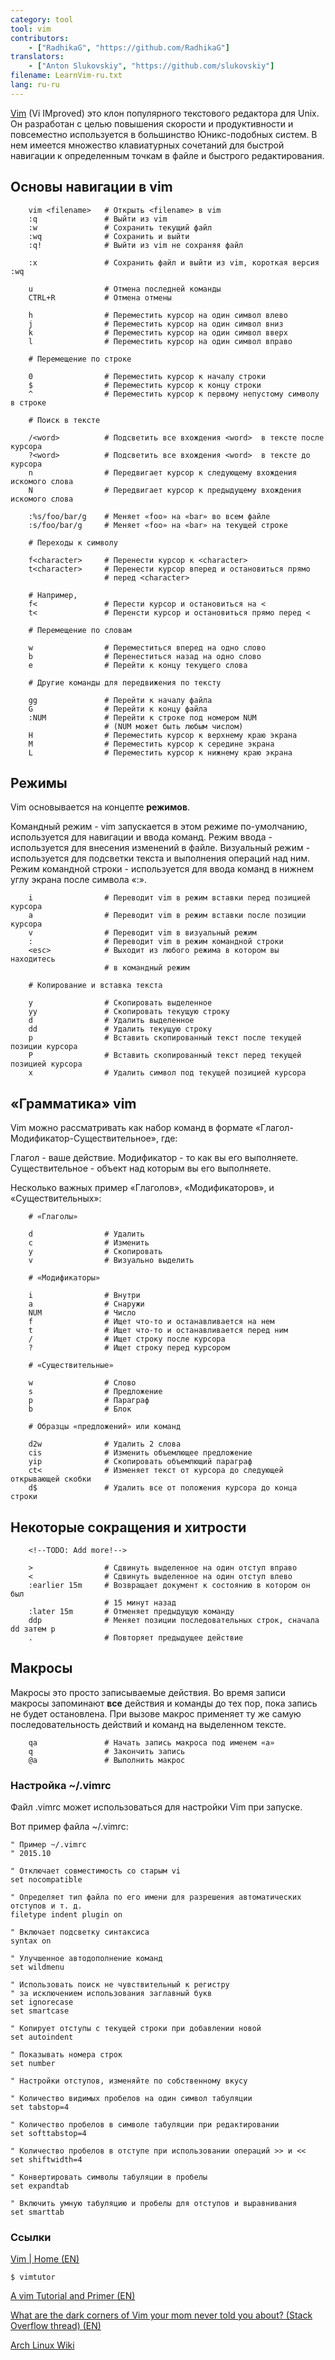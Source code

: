 ```yaml
---
category: tool
tool: vim
contributors:
    - ["RadhikaG", "https://github.com/RadhikaG"]
translators:
    - ["Anton Slukovskiy", "https://github.com/slukovskiy"]
filename: LearnVim-ru.txt
lang: ru-ru
---
```


[Vim](http://www.vim.org)
(Vi IMproved) это клон популярного текстового редактора для Unix. Он разработан
с целью повышения скорости и продуктивности и повсеместно используется в
большинство Юникс-подобных систем. В нем имеется множество клавиатурных
сочетаний для быстрой навигации к определенным точкам в файле и быстрого
редактирования.

## Основы навигации в vim

```
    vim <filename>   # Открыть <filename> в vim
    :q               # Выйти из vim
    :w               # Сохранить текущий файл
    :wq              # Сохранить и выйти
    :q!              # Выйти из vim не сохраняя файл

    :x               # Сохранить файл и выйти из vim, короткая версия :wq

    u                # Отмена последней команды
    CTRL+R           # Отмена отмены

    h                # Переместить курсор на один символ влево
    j                # Переместить курсор на один символ вниз
    k                # Переместить курсор на один символ вверх
    l                # Переместить курсор на один символ вправо

    # Перемещение по строке

    0                # Переместить курсор к началу строки
    $                # Переместить курсор к концу строки
    ^                # Переместить курсор к первому непустому символу в строке

    # Поиск в тексте

    /<word>          # Подсветить все вхождения <word>  в тексте после курсора
    ?<word>          # Подсветить все вхождения <word>  в тексте до курсора
    n                # Передвигает курсор к следующему вхождения искомого слова
    N                # Передвигает курсор к предыдущему вхождения искомого слова

    :%s/foo/bar/g    # Меняет «foo» на «bar» во всем файле
    :s/foo/bar/g     # Меняет «foo» на «bar» на текущей строке

    # Переходы к символу

    f<character>     # Перенести курсор к <character>
    t<character>     # Перенести курсор вперед и остановиться прямо
                     # перед <character>

    # Например,
    f<               # Перести курсор и остановиться на <
    t<               # Перенсти курсор и остановиться прямо перед <

    # Перемещение по словам

    w                # Переместиться вперед на одно слово
    b                # Перенеститься назад на одно слово
    e                # Перейти к концу текущего слова

    # Другие команды для передвижения по тексту

    gg               # Перейти к началу файла
    G                # Перейти к концу файла
    :NUM             # Перейти к строке под номером NUM
                     # (NUM может быть любым числом)
    H                # Переместить курсор к верхнему краю экрана
    M                # Переместить курсор к середине экрана
    L                # Переместить курсор к нижнему краю экрана
```

## Режимы

Vim основывается на концепте **режимов**.

Командный режим - vim запускается в этом режиме по-умолчанию, используется для
навигации и ввода команд.
Режим ввода - используется для внесения изменений в файле.
Визуальный режим - используется для подсветки текста и выполнения операций над ним.
Режим командной строки - используется для ввода команд в нижнем углу экрана после символа «:».

```
    i                # Переводит vim в режим вставки перед позицией курсора
    a                # Переводит vim в режим вставки после позиции курсора
    v                # Переводит vim в визуальный режим
    :                # Переводит vim в режим командной строки
    <esc>            # Выходит из любого режима в котором вы находитесь
                     # в командный режим

    # Копирование и вставка текста

    y                # Скопировать выделенное
    yy               # Скопировать текущую строку
    d                # Удалить выделенное
    dd               # Удалить текущую строку
    p                # Вставить скопированный текст после текущей позиции курсора
    P                # Вставить скопированный текст перед текущей позицией курсора
    x                # Удалить символ под текущей позицией курсора
```

## «Грамматика» vim

Vim можно рассматривать как набор команд в формате «Глагол-Модификатор-Существительное», где:

Глагол - ваше действие.
Модификатор - то как вы его выполняете.
Существительное - объект над которым вы его выполняете.

Несколько важных пример «Глаголов», «Модификаторов», и «Существительных»:

```
    # «Глаголы»

    d                # Удалить
    c                # Изменить
    y                # Скопировать
    v                # Визуально выделить

    # «Модификаторы»

    i                # Внутри
    a                # Снаружи
    NUM              # Число
    f                # Ищет что-то и останавливается на нем
    t                # Ищет что-то и останавливается перед ним
    /                # Ищет строку после курсора
    ?                # Ищет строку перед курсором

    # «Существительные»

    w                # Слово
    s                # Предложение
    p                # Параграф
    b                # Блок

    # Образцы «предложений» или команд

    d2w              # Удалить 2 слова
    cis              # Изменить объемлющее предложение
    yip              # Скопировать объемлющий параграф
    ct<              # Изменяет текст от курсора до следующей открывающей скобки
    d$               # Удалить все от положения курсора до конца строки
```

## Некоторые сокращения и хитрости

        <!--TODO: Add more!-->
```
    >                # Сдвинуть выделенное на один отступ вправо
    <                # Сдвинуть выделенное на один отступ влево
    :earlier 15m     # Возвращает документ к состоянию в котором он был
                     # 15 минут назад
    :later 15m       # Отменяет предыдущую команду
    ddp              # Меняет позиции последовательных строк, сначала dd затем p
    .                # Повторяет предыдущее действие
```

## Макросы

Макросы это просто записываемые действия.
Во время записи макросы запоминают **все** действия и команды до тех пор, пока
запись не будет остановлена. При вызове макрос применяет ту же самую последовательность
действий и команд на выделенном тексте.

```
    qa               # Начать запись макроса под именем «a»
    q                # Закончить запись
    @a               # Выполнить макрос
```

### Настройка ~/.vimrc

Файл .vimrc может использоваться для настройки Vim при запуске.

Вот пример файла ~/.vimrc:

```vim
" Пример ~/.vimrc
" 2015.10

" Отключает совместимость со старым vi
set nocompatible

" Определяет тип файла по его имени для разрешения автоматических отступов и т. д.
filetype indent plugin on

" Включает подсветку синтаксиса
syntax on

" Улучшенное автодополнение команд
set wildmenu

" Использовать поиск не чувствительный к регистру
" за исключением использования заглавный букв
set ignorecase
set smartcase

" Копирует отступы с текущей строки при добавлении новой
set autoindent

" Показывать номера строк
set number

" Настройки отступов, изменяйте по собственному вкусу

" Количество видимых пробелов на один символ табуляции
set tabstop=4

" Количество пробелов в символе табуляции при редактировании
set softtabstop=4

" Количество пробелов в отступе при использовании операций >> и <<
set shiftwidth=4

" Конвертировать символы табуляции в пробелы
set expandtab

" Включить умную табуляцию и пробелы для отступов и выравнивания
set smarttab
```

### Ссылки

[Vim | Home (EN)](http://www.vim.org/index.php)

`$ vimtutor`

[A vim Tutorial and Primer (EN)](https://danielmiessler.com/study/vim/)

[What are the dark corners of Vim your mom never told you about? (Stack Overflow thread) (EN)](http://stackoverflow.com/questions/726894/what-are-the-dark-corners-of-vim-your-mom-never-told-you-about)

[Arch Linux Wiki](https://wiki.archlinux.org/index.php/Vim_%28%D0%A0%D1%83%D1%81%D1%81%D0%BA%D0%B8%D0%B9%29)

